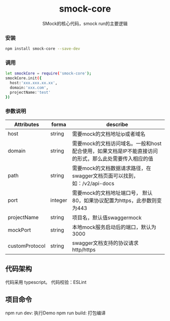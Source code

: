 <div align="center">
  <h1>smock-core</h1>
  <p>SMock的核心代码，smock run的主要逻辑</p>
</div>

### 安装

```bash
npm install smock-core --save-dev
```

### 调用

```bash
let smockCore = require('smock-core');
smockCore.init({
  host:'xxx.xxx.xx.xx',
  domain:'xxx.com',
  projectName:'test'
})
```

### 参数说明

|Attributes|forma|describe
|---|---|---|
|host| string| 需要mock的文档地址ip或者域名
|domain|string| 需要mock的文档访问域名。一般和host配合使用，如果文档是IP不能直接访问的形式，那么此处需要传入相应的值
|path|string| 需要mock的文档数据请求路径，在swagger文档页面可以找到，如：/v2/api-docs
|port| integer| 需要mock的文档地址端口号， 默认80，如果协议配置为https，此参数则变为443
|projectName| string| 项目名，默认值swaggermock
|mockPort| string| 本地mock服务启动后的端口，默认为3000
|customProtocol| string| swagger文档支持的协议请求 http/https

## 代码架构

代码采用 typescript。
代码校验：ESLint

## 项目命令

npm run dev: 执行Demo
npm run build: 打包编译
